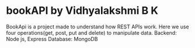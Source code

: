 # bookAPI by Vidhyalakshmi B K
BookApi is a project made to understand how REST APIs work.
Here we use four operations(get, post, put and delete) to manipulate data.
Backend: Node js, Express
Database: MongoDB
